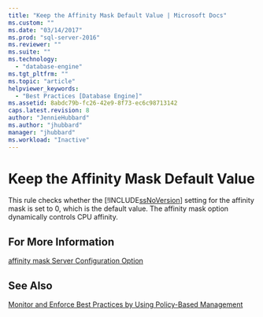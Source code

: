 ```yaml
---
title: "Keep the Affinity Mask Default Value | Microsoft Docs"
ms.custom: ""
ms.date: "03/14/2017"
ms.prod: "sql-server-2016"
ms.reviewer: ""
ms.suite: ""
ms.technology: 
  - "database-engine"
ms.tgt_pltfrm: ""
ms.topic: "article"
helpviewer_keywords: 
  - "Best Practices [Database Engine]"
ms.assetid: 8abdc79b-fc26-42e9-8f73-ec6c98713142
caps.latest.revision: 8
author: "JennieHubbard"
ms.author: "jhubbard"
manager: "jhubbard"
ms.workload: "Inactive"
---
```

# Keep the Affinity Mask Default Value
  This rule checks whether the [!INCLUDE[ssNoVersion](../../includes/ssnoversion-md.md)] setting for the affinity mask is set to 0, which is the default value. The affinity mask option dynamically controls CPU affinity.  
  
## For More Information  
 [affinity mask Server Configuration Option](../../database-engine/configure-windows/affinity-mask-server-configuration-option.md)  
  
## See Also  
 [Monitor and Enforce Best Practices by Using Policy-Based Management](../../relational-databases/policy-based-management/monitor-and-enforce-best-practices-by-using-policy-based-management.md)  
  
  
